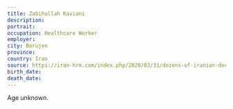 ```yaml
---
title: Zabihullah Kaviani
description: 
portrait: 
occupation: Healthcare Worker
employer: 
city: Borujen
province: 
country: Iran
source: https://iran-hrm.com/index.php/2020/03/31/dozens-of-iranian-doctors-died-during-irans-coronavirus-crisis/
birth_date: 
death_date: 
---
```


Age unknown.